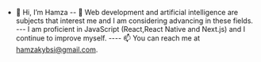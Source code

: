 - 👋 Hi, I’m Hamza
-- 👀 Web development and artificial intelligence are subjects that interest me and I am considering advancing in these fields.
--- I am proficient in JavaScript (React,React Native and Next.js) and I continue to improve myself.
---- 📫 You can reach me at hamzakybsi@gmail.com.  
